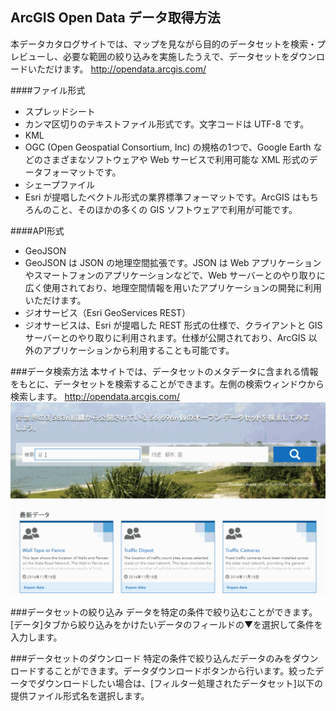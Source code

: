 ## ArcGIS Open Data データ取得方法
本データカタログサイトでは、マップを見ながら目的のデータセットを検索・プレビューし、必要な範囲の絞り込みを実施したうえで、データセットをダウンロードいただけます。
<http://opendata.arcgis.com/>

####ファイル形式
* スプレッドシート
 * カンマ区切りのテキストファイル形式です。文字コードは UTF-8 です。
* KML
 * OGC (Open Geospatial Consortium, Inc) の規格の1つで、Google Earth などのさまざまなソフトウェアや Web サービスで利用可能な XML 形式のデータフォーマットです。
* シェープファイル　
 * Esri が提唱したベクトル形式の業界標準フォーマットです。ArcGIS はもちろんのこと、そのほかの多くの GIS ソフトウェアで利用が可能です。

####API形式
* GeoJSON
 * GeoJSON は JSON の地理空間拡張です。JSON は Web アプリケーションやスマートフォンのアプリケーションなどで、Web サーバーとのやり取りに広く使用されており、地理空間情報を用いたアプリケーションの開発に利用いただけます。
* ジオサービス（Esri GeoServices REST）
 * ジオサービスは、Esri が提唱した REST 形式の仕様で、クライアントと GIS サーバーとのやり取りに利用されます。仕様が公開されており、ArcGIS 以外のアプリケーションから利用することも可能です。
 
###データ検索方法
本サイトでは、データセットのメタデータに含まれる情報をもとに、データセットを検索することができます。左側の検索ウィンドウから検索します。
<http://opendata.arcgis.com/>
![](getOpenDataImg/ArcGISOpenDataSearch.gif)

###データセットの絞り込み
データを特定の条件で絞り込むことができます。[データ]タブから絞り込みをかけたいデータのフィールドの▼を選択して条件を入力します。

###データセットのダウンロード
特定の条件で絞り込んだデータのみをダウンロードすることができます。データダウンロードボタンから行います。絞ったデータでダウンロードしたい場合は、[フィルター処理されたデータセット]以下の提供ファイル形式名を選択します。
